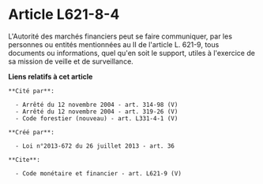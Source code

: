 # Article L621-8-4

L'Autorité des marchés financiers peut se faire communiquer, par les personnes ou entités mentionnées au II de l'article L.
621-9, tous documents ou informations, quel qu'en soit le support, utiles à l'exercice de sa mission de veille et de
surveillance.

**Liens relatifs à cet article**

	**Cité par**:

	  - Arrêté du 12 novembre 2004 - art. 314-98 (V)
	  - Arrêté du 12 novembre 2004 - art. 319-26 (V)
	  - Code forestier (nouveau) - art. L331-4-1 (V)

	**Créé par**:

	  - Loi n°2013-672 du 26 juillet 2013 - art. 36

	**Cite**:

	  - Code monétaire et financier - art. L621-9 (V)
